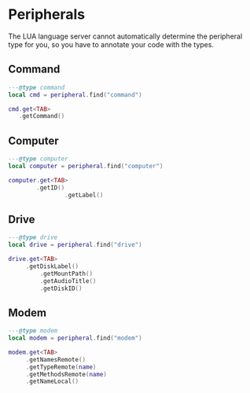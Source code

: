 # Peripherals

The LUA language server cannot automatically determine the peripheral type
for you, so you have to annotate your code with the types.

## Command

```lua
---@type command
local cmd = peripheral.find("command")

cmd.get<TAB>
   .getCommand()
```

## Computer

```lua
---@type computer
local computer = peripheral.find("computer")

computer.get<TAB>
        .getID()
				.getLabel()
```

## Drive

```lua
---@type drive
local drive = peripheral.find("drive")

drive.get<TAB>
     .getDiskLabel()
		 .getMountPath()
		 .getAudioTitle()
		 .getDiskID()
```

## Modem

```lua
---@type modem
local modem = peripheral.find("modem")

modem.get<TAB>
     .getNamesRemote()
     .getTypeRemote(name)
     .getMethodsRemote(name)
     .getNameLocal()
```
